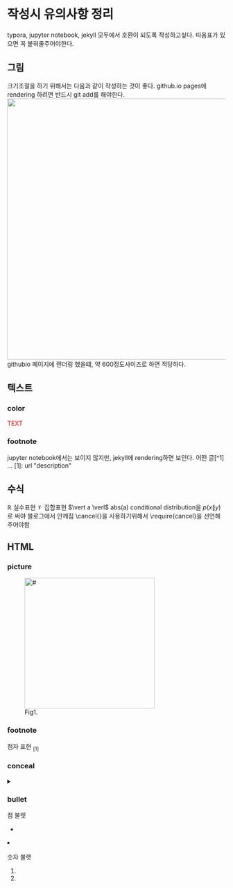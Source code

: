 # 작성시 유의사항 정리
typora, jupyter notebook, jekyll 모두에서 호환이 되도록 작성하고싶다.
따옴표가 있으면 꼭 붙혀줄주어야한다. 

## 그림 
크기조절을 하기 위해서는 다음과 같이 작성하는 것이 좋다.
github.io pages에 rendering 하려면 반드시 git add를 해야한다.
<img src="URL" width="600"> 
githubio 페이지에 렌더링 했을떄, 약 600정도사이즈로 하면 적당하다.

## 텍스트
### color
<span style="color:red"> TEXT </span>

### footnote
jupyter notebook에서는 보이지 않지만, jekyll에 rendering하면 보인다. 
어떤 글[^1] 
...
[1]: url "description"


## 수식
$\mathbb{R}$ 실수표현
$\mathcal{V}$ 집합표현
$\vert a  \verl$ abs(a)
conditional distribution을 $p(x\|y)$ 로 써야 블로그에서 안깨짐
\cancel{}을 사용하기위해서 \require{cancel}을 선언해 주어야함


## HTML
### picture
<figure>
  <img src="address" width="300" title="#">
  <figcaption> Fig1. </figcaption>
</figure>

### footnote 
첨자 표현 <sub>[1]</sub>

### conceal
<details> <summary> </summary>
내용이 들어간다.
</details>

### bullet
점 불렛
<ul>
  <li> </ul>
  <li> </ul>
</ul>

숫자 불렛
<ol>
  <li> </ul>
  <li> </ul>
</ol>





